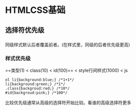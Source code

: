 # HTMLCSS基础
## 选择符优先级

### 
同级样式默认后者覆盖前者。(在样式里，同级的后者优先级更高)

### 样式优先级
==类型(1) < class(10) < id(100)== < style行间样式(1000) < js

    ol li{background:blue;} /*1+1*/
    li{background:green;} /*1*/
    .class{backgroud:red;} /*10*/
    #id{backgroud:pink;} /*100*/
    
比较优先级通常从高级的选择符开始比较。看谁的高级选择符更多